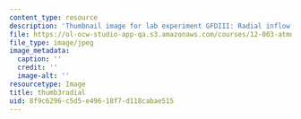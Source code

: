 ```yaml
---
content_type: resource
description: 'Thumbnail image for lab experiment GFDIII: Radial inflow.'
file: https://ol-ocw-studio-app-qa.s3.amazonaws.com/courses/12-003-atmosphere-ocean-and-climate-dynamics-fall-2008/8f9c6296c5d5e49618f7d118cabae515_thumb3radial.JPG
file_type: image/jpeg
image_metadata:
  caption: ''
  credit: ''
  image-alt: ''
resourcetype: Image
title: thumb3radial
uid: 8f9c6296-c5d5-e496-18f7-d118cabae515
---
```

